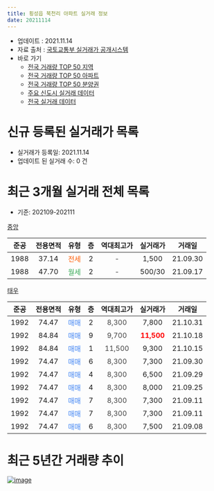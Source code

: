 ```yaml
---
title: 횡성읍 북천리 아파트 실거래 정보
date: 20211114
---
```


* 업데이트 : 2021.11.14
* 자료 출처 : [국토교통부 실거래가 공개시스템](http://rt.molit.go.kr)
* 바로 가기
    * [전국 거래량 TOP 50 지역](https://apt-info.github.io/apt-trade-info/tr)
    * [전국 거래량 TOP 50 아파트](https://apt-info.github.io/apt-trade-info/ta)
    * [전국 거래량 TOP 50 분양권](https://apt-info.github.io/apt-trade-info/tb)
    * [주요 신도시 실거래 데이터](https://apt-info.github.io/apt-trade-info/newtown)
    * [전국 실거래 데이터](https://apt-info.github.io/apt-trade-info/all)



<script async src="https://pagead2.googlesyndication.com/pagead/js/adsbygoogle.js"></script>
<!-- 기본광고 -->
<ins class="adsbygoogle"
     style="display:block"
     data-ad-client="ca-pub-1142216861245946"
     data-ad-slot="4805727019"
     data-ad-format="auto"
     data-full-width-responsive="true"></ins>
<script>
     (adsbygoogle = window.adsbygoogle || []).push({});
</script>


# 신규 등록된 실거래가 목록

* 실거래가 등록일: 2021.11.14
* 업데이트 된 실거래 수: 0 건




<script async src="https://pagead2.googlesyndication.com/pagead/js/adsbygoogle.js"></script>
<!-- 기본광고 -->
<ins class="adsbygoogle"
     style="display:block"
     data-ad-client="ca-pub-1142216861245946"
     data-ad-slot="4805727019"
     data-ad-format="auto"
     data-full-width-responsive="true"></ins>
<script>
     (adsbygoogle = window.adsbygoogle || []).push({});
</script>


# 최근 3개월 실거래 전체 목록
* 기준: 202109-202111


[중앙](https://search.naver.com/search.naver?query=%EC%A4%91%EC%95%99)

|준공|전용면적|유형|층|역대최고가|실거래가|거래일|
|:---:|:---:|:---:|:---:|:---:|:---:|:---:|
|1988|37.14|<span style="color:#FF5A00">전세</span>|2|<span style="color:#444444">-</span>|1,500|21.09.30|
|1988|47.70|<span style="color:#34A853">월세</span>|2|<span style="color:#444444">-</span>|500/30|21.09.17|

[태우](https://search.naver.com/search.naver?query=%ED%83%9C%EC%9A%B0)

|준공|전용면적|유형|층|역대최고가|실거래가|거래일|
|:---:|:---:|:---:|:---:|:---:|:---:|:---:|
|1992|74.47|<span style="color:#4285F3">매매</span>|2|<span style="color:#444444">8,300</span>|7,800|21.10.31|
|1992|84.84|<span style="color:#4285F3">매매</span>|9|<span style="color:#444444">9,700</span>|<b><span style="color:#FF0000">11,500</span></b>|21.10.18|
|1992|84.84|<span style="color:#4285F3">매매</span>|1|<span style="color:#444444">11,500</span>|9,300|21.10.15|
|1992|74.47|<span style="color:#4285F3">매매</span>|6|<span style="color:#444444">8,300</span>|7,300|21.09.30|
|1992|74.47|<span style="color:#4285F3">매매</span>|4|<span style="color:#444444">8,300</span>|6,500|21.09.29|
|1992|74.47|<span style="color:#4285F3">매매</span>|4|<span style="color:#444444">8,300</span>|8,000|21.09.25|
|1992|74.47|<span style="color:#4285F3">매매</span>|7|<span style="color:#444444">8,300</span>|7,300|21.09.11|
|1992|74.47|<span style="color:#4285F3">매매</span>|7|<span style="color:#444444">8,300</span>|7,300|21.09.11|
|1992|74.47|<span style="color:#4285F3">매매</span>|6|<span style="color:#444444">8,300</span>|7,500|21.09.08|



<script async src="https://pagead2.googlesyndication.com/pagead/js/adsbygoogle.js"></script>
<!-- 기본광고 -->
<ins class="adsbygoogle"
     style="display:block"
     data-ad-client="ca-pub-1142216861245946"
     data-ad-slot="4805727019"
     data-ad-format="auto"
     data-full-width-responsive="true"></ins>
<script>
     (adsbygoogle = window.adsbygoogle || []).push({});
</script>


# 최근 5년간 거래량 추이


<div style="width:100%;">
    <canvas id="deal_progress" height="200"></canvas>
</div>

<script>
new Chart(document.getElementById("deal_progress"), {
    type: 'line',
    data: {
        labels: ['16.01','16.02','16.03','16.04','16.05','16.06','16.07','16.08','16.09','16.10','16.11','17.01','17.02','17.03','17.04','17.05','17.06','17.07','17.08','17.09','17.10','17.11','17.12','18.01','18.02','18.03','18.04','18.05','18.06','18.07','18.08','18.09','18.10','18.11','18.12','19.02','19.03','19.04','19.05','19.06','19.07','19.08','19.09','19.10','19.11','19.12','20.02','20.03','20.04','20.06','20.07','20.08','20.09','20.10','20.11','20.12','21.02','21.03','21.04','21.05','21.06','21.07','21.08','21.09','21.10'],
        datasets: [{
            label: '매매/분양권',
            data: [5,2,5,1,2,3,3,1,6,7,1,3,1,2,3,2,2,4,6,4,5,4,3,2,2,5,3,4,4,4,1,2,3,2,4,4,2,1,6,1,5,2,2,4,1,1,3,3,1,4,2,1,2,2,5,2,5,5,7,2,3,3,6,6,3],
            borderColor: "rgba(66, 133, 243, 1)",
            backgroundColor: "rgba(66, 133, 243, 0.05)",
            borderWidth: 1,
            pointRadius: 0,
            fill: false,
            lineTension: 0
        },{
            label: '전/월세',
            data: [1,0,1,0,0,0,1,1,0,1,1,1,0,3,1,0,1,0,0,2,2,3,1,4,0,1,4,0,2,1,1,1,1,1,0,0,1,2,0,2,0,3,1,0,1,0,1,0,1,0,0,1,1,0,0,0,0,1,1,0,1,0,2,2,0],
            borderColor: "rgba(255, 90, 0, 1)",
            backgroundColor: "rgba(255, 90, 0, 0.05)",
            borderWidth: 1,
            pointRadius: 0,
            fill: false,
            lineTension: 0
        },{
            label: '합계',
            data: [6,2,6,1,2,3,4,2,6,8,2,4,1,5,4,2,3,4,6,6,7,7,4,6,2,6,7,4,6,5,2,3,4,3,4,4,3,3,6,3,5,5,3,4,2,1,4,3,2,4,2,2,3,2,5,2,5,6,8,2,4,3,8,8,3],
            borderColor: "rgba(0, 0, 0, 1)",
            backgroundColor: "rgba(0, 0, 0, 0.03)",
            borderWidth: 0.1,
            pointRadius: 0,
            fill: true,
            lineTension: 0
        }
        ]
    },
    options: {
        responsive: true,
        title: {
            display: false
        },
        tooltips: {
            mode: 'index',
            intersect: false
        },
        hover: {
            mode: 'nearest',
            intersect: true
        },
        scales: {
            xAxes: [{
                display: true,
                scaleLabel: {
                    display: true,
                    labelString: '년/월'
                }
            }],
            yAxes: [{
                display: true,
                ticks: {
                    suggestedMin: 0,
                },
                scaleLabel: {
                    display: true,
                    labelString: '실거래 수'
                }
            }]
        }
    }
});

</script>


[![image](https://apt-info.github.io/images/2020-01-03-apt-trade-info/1024x500.png)](https://play.google.com/store/apps/details?id=com.aptinfo.apttradeinfo)

